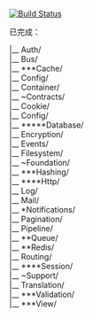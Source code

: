 [![Build Status](https://www.travis-ci.org/OneCodeMonkey/laravel-src.svg?branch=master)](https://www.travis-ci.org/OneCodeMonkey/laravel-src)

已完成：

|__ Auth/<br/>
|__ Bus/<br/>
|__ ***Cache/<br/>
|__ Config/<br/>
|__ Container/<br/>
|__ ~Contracts/<br/>
|__ Cookie/<br/>
|__ Config/<br/>
|__ *****Database/<br/>
|__ Encryption/<br/>
|__ Events/<br/>
|__ Filesystem/<br/>
|__ ~Foundation/<br/>
|__ ***Hashing/<br/>
|__ ****Http/<br/>
|__ Log/<br/>
|__ Mail/<br/>
|__ *Notifications/<br/>
|__ Pagination/<br/>
|__ Pipeline/<br/>
|__ **Queue/<br/>
|__ **Redis/<br/>
|__ Routing/<br/>
|__ ****Session/<br/>
|__ ~Support/<br/>
|__ Translation/<br/>
|__ ***Validation/<br/>
|__ ***View/<br>
